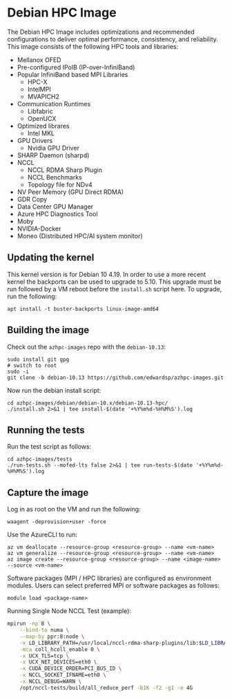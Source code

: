 # Debian HPC Image

The Debian HPC Image includes optimizations and recommended configurations to deliver optimal performance,
consistency, and reliability. This image consists of the following HPC tools and libraries:

- Mellanox OFED
- Pre-configured IPoIB (IP-over-InfiniBand)
- Popular InfiniBand based MPI Libraries
  - HPC-X
  - IntelMPI
  - MVAPICH2
- Communication Runtimes
  - Libfabric
  - OpenUCX
- Optimized librares
  - Intel MKL
- GPU Drivers
  - Nvidia GPU Driver
- SHARP Daemon (sharpd)
- NCCL
  - NCCL RDMA Sharp Plugin
  - NCCL Benchmarks
  - Topology file for NDv4
- NV Peer Memory (GPU Direct RDMA)
- GDR Copy
- Data Center GPU Manager
- Azure HPC Diagnostics Tool
- Moby
- NVIDIA-Docker
- Moneo (Distributed HPC/AI system monitor)

## Updating the kernel

This kernel version is for Debian 10 4.19.  In order to use a more recent kernel the backports can be used to upgrade to 5.10.  This upgrade must be run followed by a VM reboot before the `install.sh` script here.  To upgrade, run the following:

    apt install -t buster-backports linux-image-amd64

## Building the image

Check out the `azhpc-images` repo with the `debian-10.13`:

    sudo install git gpg
    # switch to root
    sudo -i
    git clone -b debian-10.13 https://github.com/edwardsp/azhpc-images.git

Now run the debian install script:

    cd azhpc-images/debian/debian-10.x/debian-10.13-hpc/
    ./install.sh 2>&1 | tee install-$(date '+%Y%m%d-%H%M%S').log


## Running the tests

Run the test script as follows:

    cd azhpc-images/tests
    ./run-tests.sh --mofed-lts false 2>&1 | tee run-tests-$(date '+%Y%m%d-%H%M%S').log

## Capture the image

Log in as root on the VM and run the following:

    waagent -deprovision+user -force

Use the AzureCLI to run:

    az vm deallocate --resource-group <resource-group> --name <vm-name>
    az vm generalize --resource-group <resource-group> --name <vm-name>
    az image create --resource-group <resource-group> --name <image-name> --source <vm-name>

Software packages (MPI / HPC libraries) are configured as environment modules. Users can select preferred MPI or software packages as follows:

`module load <package-name>`

Running Single Node NCCL Test (example):

```sh
mpirun -np 8 \
    --bind-to numa \
    --map-by ppr:8:node \
    -x LD_LIBRARY_PATH=/usr/local/nccl-rdma-sharp-plugins/lib:$LD_LIBRARY_PATH \
    -mca coll_hcoll_enable 0 \
    -x UCX_TLS=tcp \
    -x UCX_NET_DEVICES=eth0 \
    -x CUDA_DEVICE_ORDER=PCI_BUS_ID \
    -x NCCL_SOCKET_IFNAME=eth0 \
    -x NCCL_DEBUG=WARN \
    /opt/nccl-tests/build/all_reduce_perf -b1K -f2 -g1 -e 4G
```
